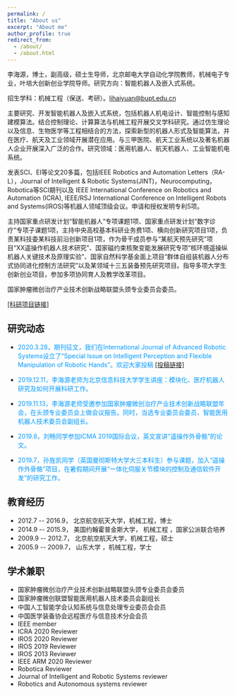 ```yaml
---
permalink: /
title: "About us"
excerpt: "About me"
author_profile: true
redirect_from: 
  - /about/
  - /about.html
---
```

李海源，博士，副高级，硕士生导师，北京邮电大学自动化学院教师，机械电子专业，叶培大创新创业学院导师。研究方向：智能机器人及嵌入式系统。

招生学科：机械工程（保送、考研）。lihaiyuan@bupt.edu.cn

主要研究、开发智能机器人及嵌入式系统，包括机器人机电设计、智能控制与感知建模算法。结合控制理论、计算算法与机械工程开展交叉学科研究。通过仿生理论以及信息、生物医学等工程相结合的方法，探索新型的机器人形式及智能算法，并在医疗、航天及工业领域开展潜在应用。与三甲医院、航天工业系统以及著名机器人企业开展深入广泛的合作。研究领域：医用机器人、航天机器人、工业智能机电系统。

发表SCI、EI等论文20多篇，包括IEEE Robotics and Automation Letters（RA-L），Journal of Intelligent & Robotic Systems(JINT)，Neurocomputing，Robotica等SCI期刊以及 IEEE International Conference on Robotics and Automation (ICRA), IEEE/RSJ International Conference on Intelligent Robots and Systems(IROS)等机器人领域顶级会议。申请和授权发明专利5项。

主持国家重点研发计划“智能机器人”专项课题1项、国家重点研发计划“数字诊疗”专项子课题1项，主持中央高校基本科研业务费1项、横向创新研究项目1项，负责某科技委某科技前沿创新项目1项，作为骨干成员参与“某航天预先研究”项目“XX遥操作机器人技术研究”、国家磁约束核聚变能发展研究专项“核环境遥操纵机器人关键技术及原理实验”、国家自然科学基金面上项目“群体自组装机器人分布式协同进化控制方法研究”以及某领域十三五装备预先研究项目。指导多项大学生创新创业项目，参加多项协同育人及教学改革项目。

国家肿瘤微创治疗产业技术创新战略联盟头颈专业委员会委员。

 [[科研项目链接]](https://lihaiyuan-ires.github.io/research/)

## 研究动态

- <span style="color:#0099ff;">2020.3.28，期刊征文，我们在International Journal of Advanced Robotic Systems设立了“Special Issue on Intelligent Perception and Flexible Manipulation of Robotic Hands”。欢迎大家投稿 [[投稿链接]](https://journals.sagepub.com/page/arx/open-special-issues/intelligent-perception-and-flexible-manipulation-of-robotic-hand)</span>

- <span style="color:#0099ff;">2019.12.11，李海源老师为北京信息科技大学学生讲座：模块化、医疗机器人研究及如何开展科研工作。</span>

- <span style="color:#0099ff;">2019.11.13，李海源老师受邀参加国家肿瘤微创治疗产业技术创新战略联盟年会，在头颈专业委员会上做会议报告。同时，当选专业委员会委员、智能医用机器人技术委员会副组长。</span>

- <span style="color:#0099ff;">2019.8，刘畅同学参加ICMA 2019国际会议，英文宣讲“遥操作外骨骼”的论文。</span>

- <span style="color:#0099ff;">2019.7，孙旌凯同学（英国曼彻斯特大学大三本科生）参与课题，加入“遥操作外骨骼”项目，在暑假期间开展“一体化伺服关节模块的控制及通信软件开发”的研究工作。</span>


## 教育经历

* 2012.7 -- 2016.9，
  北京航空航天大学，机械工程，博士
* 2014.9 -- 2015.9，
  美国约翰霍普金斯大学， 机械工程 ，国家公派联合培养
* 2009.9 -- 2012.7，
  北京航空航天大学，机械工程，硕士
* 2005.9 -- 2009.7，
  山东大学 ，机械工程，学士


## 学术兼职

* 国家肿瘤微创治疗产业技术创新战略联盟头颈专业委员会委员
* 国家肿瘤微创联盟智能医用机器人技术委员会副组长
* 中国人工智能学会认知系统与信息处理专业委员会会员
* 中国医学装备协会远程医疗与信息技术分会会员
* IEEE member
* ICRA 2020 Reviewer
* IROS 2020 Reviewer
* IROS 2019 Reviewer
* IROS 2013 Reviewer
* IEEE ARM 2020 Reviewer
* Robotica Reviewer
* Journal of Intelligent and Robotic Systems reviewer
* Robotics and Autonomous systems reviewer